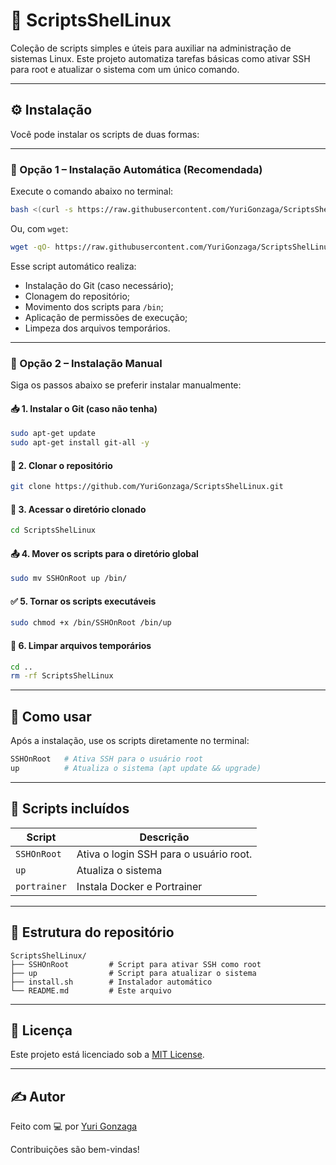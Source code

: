 # 🐧 ScriptsShelLinux

Coleção de scripts simples e úteis para auxiliar na administração de sistemas Linux. Este projeto automatiza tarefas básicas como ativar SSH para root e atualizar o sistema com um único comando.

---

## ⚙️ Instalação

Você pode instalar os scripts de duas formas:

---

### 🔹 Opção 1 – Instalação Automática (Recomendada)

Execute o comando abaixo no terminal:

```bash
bash <(curl -s https://raw.githubusercontent.com/YuriGonzaga/ScriptsShelLinux/main/install.sh)
```

Ou, com `wget`:

```bash
wget -qO- https://raw.githubusercontent.com/YuriGonzaga/ScriptsShelLinux/main/install.sh | bash
```

Esse script automático realiza:

* Instalação do Git (caso necessário);
* Clonagem do repositório;
* Movimento dos scripts para `/bin`;
* Aplicação de permissões de execução;
* Limpeza dos arquivos temporários.

---

### 🔹 Opção 2 – Instalação Manual

Siga os passos abaixo se preferir instalar manualmente:

#### 📥 1. Instalar o Git (caso não tenha)

```bash
sudo apt-get update
sudo apt-get install git-all -y
```

#### 🔽 2. Clonar o repositório

```bash
git clone https://github.com/YuriGonzaga/ScriptsShelLinux.git
```

#### 📂 3. Acessar o diretório clonado

```bash
cd ScriptsShelLinux
```

#### 📤 4. Mover os scripts para o diretório global

```bash
sudo mv SSHOnRoot up /bin/
```

#### ✅ 5. Tornar os scripts executáveis

```bash
sudo chmod +x /bin/SSHOnRoot /bin/up
```

#### 🧹 6. Limpar arquivos temporários

```bash
cd ..
rm -rf ScriptsShelLinux
```

---

## 🚀 Como usar

Após a instalação, use os scripts diretamente no terminal:

```bash
SSHOnRoot   # Ativa SSH para o usuário root
up          # Atualiza o sistema (apt update && upgrade)
```

---

## 📄 Scripts incluídos

| Script      | Descrição                                              |
| ----------- | ------------------------------------------------------ |
| `SSHOnRoot` | Ativa o login SSH para o usuário root.                 |
| `up`        | Atualiza o sistema                                     |  
| `portrainer`| Instala Docker e Portrainer                            |              


---

## 📁 Estrutura do repositório

```
ScriptsShelLinux/
├── SSHOnRoot         # Script para ativar SSH como root
├── up                # Script para atualizar o sistema
├── install.sh        # Instalador automático
└── README.md         # Este arquivo
```

---

## 📜 Licença

Este projeto está licenciado sob a [MIT License](LICENSE).

---

## ✍️ Autor

Feito com 💻 por [Yuri Gonzaga](https://github.com/YuriGonzaga)

Contribuições são bem-vindas!
